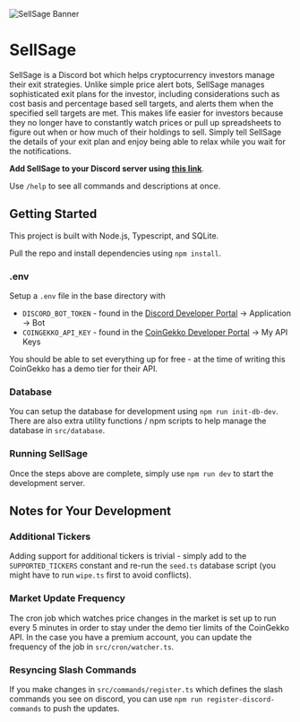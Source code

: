 ![SellSage Banner](https://github.com/user-attachments/assets/a50cfc85-1fee-4692-8900-b8a08286db1c)

# SellSage

SellSage is a Discord bot which helps cryptocurrency investors manage their exit strategies. Unlike simple price alert bots, SellSage manages sophisticated exit plans for the investor, including considerations such as cost basis and percentage based sell targets, and alerts them when the specified sell targets are met. This makes life easier for investors because they no longer have to constantly watch prices or pull up spreadsheets to figure out when or how much of their holdings to sell. Simply tell SellSage the details of your exit plan and enjoy being able to relax while you wait for the notifications.

**Add SellSage to your Discord server using [this link](https://discord.com/oauth2/authorize?client_id=1317638256564633634)**.

Use `/help` to see all commands and descriptions at once.

## Getting Started

This project is built with Node.js, Typescript, and SQLite.

Pull the repo and install dependencies using `npm install`.

### .env

Setup a `.env` file in the base directory with

- `DISCORD_BOT_TOKEN` - found in the [Discord Developer Portal](https://discord.com/developers/applications) -> Application -> Bot
- `COINGEKKO_API_KEY` - found in the [CoinGekko Developer Portal](https://www.coingecko.com/en/developers/dashboard) -> My API Keys

You should be able to set everything up for free - at the time of writing this CoinGekko has a demo tier for their API.

### Database

You can setup the database for development using `npm run init-db-dev`. There are also extra utility functions / npm scripts to help manage the database in `src/database`.

### Running SellSage

Once the steps above are complete, simply use `npm run dev` to start the development server.

## Notes for Your Development

### Additional Tickers

Adding support for additional tickers is trivial - simply add to the `SUPPORTED_TICKERS` constant and re-run the `seed.ts` database script (you might have to run `wipe.ts` first to avoid conflicts).

### Market Update Frequency

The cron job which watches price changes in the market is set up to run every 5 minutes in order to stay under the demo tier limits of the CoinGekko API. In the case you have a premium account, you can update the frequency of the job in `src/cron/watcher.ts`.

### Resyncing Slash Commands

If you make changes in `src/commands/register.ts` which defines the slash commands you see on discord, you can use `npm run register-discord-commands` to push the updates.
